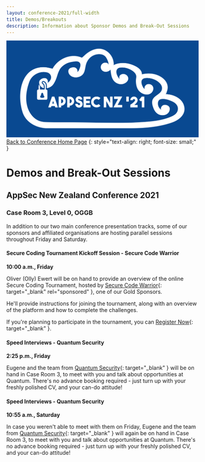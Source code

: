 ```yaml
---
layout: conference-2021/full-width
title: Demos/Breakouts
description: Information about Sponsor Demos and Break-Out Sessions
---
```


[![Web Banner](/assets/images/2021_Banner_Graphic.png)](/conference-2021/)   
[Back to Conference Home Page](index.md)
{: style="text-align: right; font-size: small;" }

# Demos and Break-Out Sessions

## AppSec New Zealand Conference 2021

### Case Room 3, Level 0, OGGB

In addition to our two main conference presentation tracks, some of our sponsors and affiliated organisations are hosting parallel sessions throughout Friday and Saturday.

#### Secure Coding Tournament Kickoff Session - Secure Code Warrior   
**10:00 a.m., Friday**

Oliver (Olly) Ewert will be on hand to provide an overview of the online Secure Coding Tournament, hosted by [Secure Code Warrior](https://www.securecodewarrior.com/){: target="_blank" rel="sponsored" }, one of our Gold Sponsors.

He'll provide instructions for joining the tournament, along with an overview of the platform and how to complete the challenges.

If you're planning to participate in the tournament, you can [Register Now](https://discover.securecodewarrior.com/TN-202101-APPSEC-NZ_01LP-Registration.html){: target="_blank" }. 

#### Speed Interviews - Quantum Security   
**2:25 p.m., Friday**

Eugene and the team from [Quantum Security](https://quantumsecurity.co.nz/){: target="_blank" } will be on hand in Case Room 3, to meet with you and talk about opportunities at Quantum. There's no advance booking required - just turn up with your freshly polished CV, and your can-do attitude!

#### Speed Interviews - Quantum Security   
**10:55 a.m., Saturday**

In case you weren't able to meet with them on Friday, Eugene and the team from [Quantum Security](https://quantumsecurity.co.nz/){: target="_blank" } will again be on hand in Case Room 3, to meet with you and talk about opportunities at Quantum. There's no advance booking required - just turn up with your freshly polished CV, and your can-do attitude!


